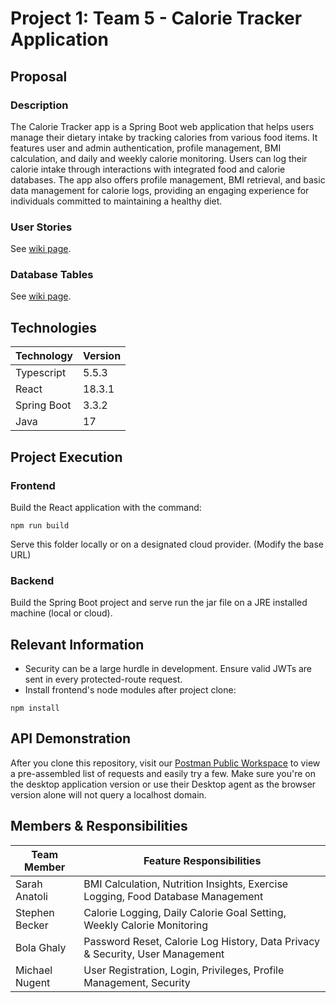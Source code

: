 # Project 1: Team 5 - Calorie Tracker Application

## Proposal
###  Description
The Calorie Tracker app is a Spring Boot web application that helps users manage their dietary intake by tracking calories from various food items. It features user and admin authentication, profile management, BMI calculation, and daily and weekly calorie monitoring. Users can log their calorie intake through interactions with integrated food and calorie databases. The app also offers profile management, BMI retrieval, and basic data management for calorie logs, providing an engaging experience for individuals committed to maintaining a healthy diet.
### User Stories
See [wiki page](https://github.com/Will-Java-FS/Team5-Project1-SarahAnatoli-StephenBecker-BolaGhaly-MichaelNugent/wiki/User-Stories).
### Database Tables
See [wiki page](https://github.com/Will-Java-FS/Team5-Project1-SarahAnatoli-StephenBecker-BolaGhaly-MichaelNugent/wiki/Database-Tables).

## Technologies
| Technology  | Version |
|-------------|---------|
| Typescript  |   5.5.3      |
| React       | 18.3.1       |
| Spring Boot |3.3.2         |
| Java | 17      |
## Project Execution
### Frontend 
Build the React application with the command:
```
npm run build
```
Serve this folder locally or on a designated cloud provider.  (Modify the base URL)
### Backend
Build the Spring Boot project and serve run the jar file on a JRE installed machine (local or cloud).
## Relevant Information
- Security can be a large hurdle in development.  Ensure valid JWTs are sent in every protected-route request.
- Install frontend's node modules after project clone:
```
npm install
```

## API Demonstration
After you clone this repository, visit our
[Postman Public Workspace](https://www.postman.com/nugentmichael/workspace/team-5-project-1-calorie-tracker-app)
to view a pre-assembled list of requests and easily try a few.
Make sure you're on the desktop application version or use their Desktop agent as the browser version
alone will not query a localhost domain.

## Members & Responsibilities
| Team Member | Feature Responsibilities                                                        |
| ---------|---------------------------------------------------------------------------------|
| Sarah Anatoli | BMI Calculation, Nutrition Insights, Exercise Logging, Food Database Management |    
| Stephen Becker | Calorie Logging, Daily Calorie Goal Setting, Weekly Calorie Monitoring          |     
| Bola Ghaly | Password Reset, Calorie Log History, Data Privacy & Security, User Management   |
| Michael Nugent | User Registration, Login, Privileges, Profile Management, Security              |
